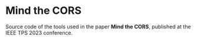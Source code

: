 # Mind the CORS

Source code of the tools used in the paper **Mind the CORS**, published at the IEEE TPS 2023 conference.
